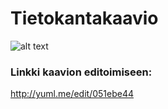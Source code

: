 # Tietokantakaavio
![alt text](http://yuml.me/051ebe44.png "Tietokantakaavio")

### Linkki kaavion editoimiseen:
http://yuml.me/edit/051ebe44

